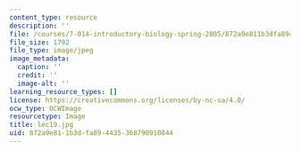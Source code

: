 ```yaml
---
content_type: resource
description: ''
file: /courses/7-014-introductory-biology-spring-2005/872a9e811b3dfa894435368790910844_lec19.jpg
file_size: 1792
file_type: image/jpeg
image_metadata:
  caption: ''
  credit: ''
  image-alt: ''
learning_resource_types: []
license: https://creativecommons.org/licenses/by-nc-sa/4.0/
ocw_type: OCWImage
resourcetype: Image
title: lec19.jpg
uid: 872a9e81-1b3d-fa89-4435-368790910844
---
```

